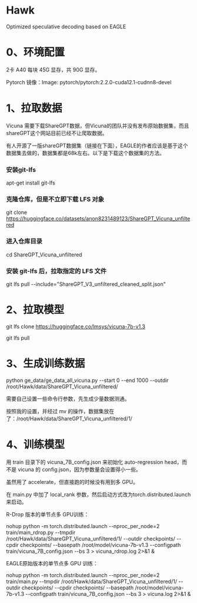 # Hawk
Optimized speculative decoding based on EAGLE

# 0、环境配置
2卡 A40 每块 45G 显存，共 90G 显存。

Pytorch 镜像：Image: pytorch/pytorch:2.2.0-cuda12.1-cudnn8-devel


# 1、拉取数据
Vicuna 需要下载ShareGPT数据，但Vicuna的团队并没有发布原始数据集，而且shareGPT这个网站目前已经不让爬取数据。

有人开源了一版shareGPT数据集（链接在下面），EAGLE的作者应该是基于这个数据集去做的，数据集都是68k左右。以下是下载这个数据集的方法。

### 安装git-lfs
apt-get install git-lfs

### 克隆仓库，但是不立即下载 LFS 对象
git clone https://huggingface.co/datasets/anon8231489123/ShareGPT_Vicuna_unfiltered

### 进入仓库目录
cd ShareGPT_Vicuna_unfiltered

### 安装 git-lfs 后，拉取指定的 LFS 文件
git lfs pull --include="ShareGPT_V3_unfiltered_cleaned_split.json"

# 2、拉取模型
git lfs clone https://huggingface.co/lmsys/vicuna-7b-v1.3

git lfs pull

# 3、生成训练数据
python ge_data/ge_data_all_vicuna.py --start 0 --end 1000 --outdir /root/Hawk/data/ShareGPT_Vicuna_unfiltered/

需要自己设置一些命令行参数，先生成少量数据测通。

按照我的设置，并经过 mv 的操作，数据集放在了：/root/Hawk/data/ShareGPT_Vicuna_unfiltered/1/

# 4、训练模型
用 train 目录下的 vicuna_7B_config.json 来初始化 auto-regression head，而不是 vicuna 的 config.json，因为参数量会设置得小一些。

虽然用了 accelerate，但直接跑的时候没有用到多 GPU。

在 main.py 中加了 local_rank 参数，然后启动方式改为torch.distributed.launch来启动。

R-Drop 版本的单节点多 GPU训练：

nohup python -m torch.distributed.launch --nproc_per_node=2 train/main_rdrop.py --tmpdir /root/Hawk/data/ShareGPT_Vicuna_unfiltered/1/ --outdir checkpoints/ --cpdir checkpoints/ --basepath /root/model/vicuna-7b-v1.3 --configpath train/vicuna_7B_config.json --bs 3 > vicuna_rdrop.log 2>&1 &

EAGLE原始版本的单节点多 GPU 训练：

nohup python -m torch.distributed.launch --nproc_per_node=2 train/main.py --tmpdir /root/Hawk/data/ShareGPT_Vicuna_unfiltered/1/ --outdir checkpoints/ --cpdir checkpoints/ --basepath /root/model/vicuna-7b-v1.3 --configpath train/vicuna_7B_config.json --bs 3 > vicuna.log 2>&1 &
